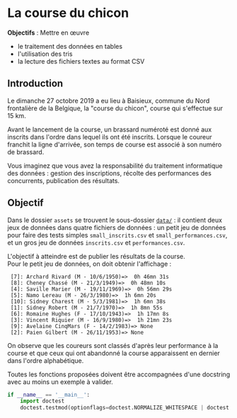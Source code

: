 La course du chicon
===================


**Objectifs** : Mettre en œuvre

-   le traitement des données en tables
-   l'utilisation des tris
-   la lecture des fichiers textes au format CSV


Introduction
------------

Le dimanche 27 octobre 2019 a eu lieu à Baisieux, commune du Nord frontalière de la Belgique, la "course du chicon", course qui s'effectue sur 15 km.

Avant le lancement de la course, un brassard numéroté est donné aux inscrits dans l'ordre dans lequel ils ont été inscrits. Lorsque le coureur franchit la ligne d'arrivée, son temps de course est associé à son numéro de brassard.

Vous imaginez que vous avez la responsabilité du traitement informatique des données : gestion des inscriptions, récolte des performances des concurrents, publication des résultats.

Objectif
-----------

Dans le dossier `assets` se trouvent le sous-dossier [`data/`](./data) : il contient deux jeux de données dans quatre fichiers de données : un petit jeu  de données pour faire des tests simples `small_inscrits.csv` et `small_performances.csv`, et un gros jeu de données `inscrits.csv` et `performances.csv`.


L'objectif à atteindre est de publier les résultats de la course.   
Pour le petit jeu de données, on doit obtenir l'affichage :

     [7]: Archard Rivard (M - 10/6/1950)=>  0h 46mn 31s
     [8]: Cheney Chassé (M - 21/3/1949)=>  0h 48mn 10s
     [4]: Saville Marier (M - 19/11/1969)=>  0h 56mn 29s
     [5]: Namo Lereau (M - 26/3/1980)=>  1h 6mn 20s
     [10]: Sidney Charest (M - 5/3/1981)=>  1h 6mn 38s
     [1]: Sidney Robert (M - 21/7/1970)=>  1h 8mn 55s
     [6]: Romaine Hughes (F - 17/10/1943)=>  1h 17mn 8s
     [3]: Vincent Riquier (M - 16/9/1980)=>  1h 21mn 23s
     [9]: Avelaine CinqMars (F - 14/2/1983)=> None
     [2]: Paien Gilbert (M - 26/11/1953)=> None
     
On observe que les coureurs sont classés d'après leur performance à la course et que ceux qui ont abandonné la course apparaissent en dernier dans l'ordre alphabétique.

Toutes les fonctions proposées doivent être accompagnées d'une docstring avec au moins un exemple à valider.

```python
if __name__ == '__main__':
    import doctest
    doctest.testmod(optionflags=doctest.NORMALIZE_WHITESPACE | doctest.ELLIPSIS, verbose=True)
